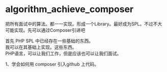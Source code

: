 # algorithm_achieve_composer
把所有面试中的算法。都一一实现。形成一个Library。最好成为SPL。不过不大可能实现。先可以通过Composer引进吧

首先 PHP SPL 中已经存在一些基础的东西。  
我可以在其基础上实现。这些东西。  
PHP语言，可以让我们工作，但是应该也可以让我们面试。

1、学会如何用 composer 引入github 上代码。 
